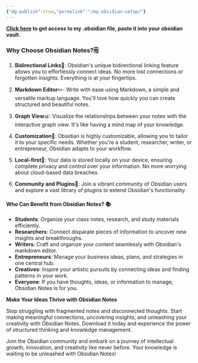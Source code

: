 ```yaml
---
{"dg-publish":true,"permalink":"/my-obsidian-setup/"}
---
```


**[Click here](https://github.com/maquadeer/obsidian-setup) to get access to my .obsidian file, paste it into your obsidian vault.** 
### Why Choose Obsidian Notes?🗒️

1. **Bidirectional Links**🔗: Obsidian's unique bidirectional linking feature allows you to effortlessly connect ideas. No more lost connections or forgotten insights. Everything is at your fingertips.
    
2. **Markdown Editor**✏️: Write with ease using Markdown, a simple and versatile markup language. You'll love how quickly you can create structured and beautiful notes.
    
3. **Graph View**📊: Visualize the relationships between your notes with the interactive graph view. It's like having a mind map of your knowledge.
    
4. **Customization**🎨: Obsidian is highly customizable, allowing you to tailor it to your specific needs. Whether you're a student, researcher, writer, or entrepreneur, Obsidian adapts to your workflow.
    
5. **Local-first**💾: Your data is stored locally on your device, ensuring complete privacy and control over your information. No more worrying about cloud-based data breaches.
    
6. **Community and Plugins**👥: Join a vibrant community of Obsidian users and explore a vast library of plugins to extend Obsidian's functionality.
    
#### Who Can Benefit from Obsidian Notes? 📚

- **Students**: Organize your class notes, research, and study materials efficiently.
- **Researchers**: Connect disparate pieces of information to uncover new insights and breakthroughs.
- **Writers**: Craft and organize your content seamlessly with Obsidian's markdown editor.
- **Entrepreneurs**: Manage your business ideas, plans, and strategies in one central hub.
- **Creatives**: Inspire your artistic pursuits by connecting ideas and finding patterns in your work.
- **Everyone**: If you have thoughts, ideas, or information to manage, Obsidian Notes is for you.

**Make Your Ideas Thrive with Obsidian Notes**

Stop struggling with fragmented notes and disconnected thoughts. Start making meaningful connections, uncovering insights, and unleashing your creativity with Obsidian Notes. Download it today and experience the power of structured thinking and knowledge management.

Join the Obsidian community and embark on a journey of intellectual growth, innovation, and creativity like never before. Your knowledge is waiting to be unleashed with Obsidian Notes!